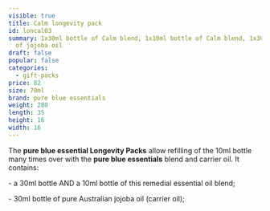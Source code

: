 ```yaml
---
visible: true
title: Calm longevity pack
id: loncal03
summary: 1x30ml bottle of Calm blend, 1x10ml bottle of Calm blend, 1x30ml bottle
  of jojoba oil
draft: false
popular: false
categories:
  - gift-packs
price: 82
size: 70ml
brand: pure blue essentials
weight: 280
length: 35
height: 16
width: 16
---
```

The **pure blue essential Longevity Packs** allow refilling of the 10ml bottle many times over with the **pure blue essentials** blend and carrier oil. It contains:

\- a 30ml bottle AND a 10ml bottle of this remedial essential oil blend;

\- 30ml bottle of pure Australian jojoba oil (carrier oil);